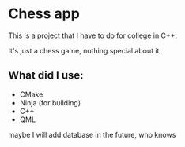 # Chess app

This is a project that I have to do for college in C++.

It's just a chess game, nothing special about it.

## What did I use:

- CMake
- Ninja (for building)
- C++
- QML

maybe I will add database in the future, who knows
